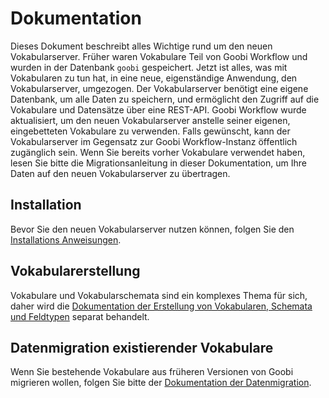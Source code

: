 # Dokumentation
Dieses Dokument beschreibt alles Wichtige rund um den neuen Vokabularserver. Früher waren Vokabulare Teil von Goobi Workflow und wurden in der Datenbank `goobi` gespeichert. Jetzt ist alles, was mit Vokabularen zu tun hat, in eine neue, eigenständige Anwendung, den Vokabularserver, umgezogen. Der Vokabularserver benötigt eine eigene Datenbank, um alle Daten zu speichern, und ermöglicht den Zugriff auf die Vokabulare und Datensätze über eine REST-API. Goobi Workflow wurde aktualisiert, um den neuen Vokabularserver anstelle seiner eigenen, eingebetteten Vokabulare zu verwenden. Falls gewünscht, kann der Vokabularserver im Gegensatz zur Goobi Workflow-Instanz öffentlich zugänglich sein. Wenn Sie bereits vorher Vokabulare verwendet haben, lesen Sie bitte die Migrationsanleitung in dieser Dokumentation, um Ihre Daten auf den neuen Vokabularserver zu übertragen.

## Installation
Bevor Sie den neuen Vokabularserver nutzen können, folgen Sie den [Installations Anweisungen](setup.md).

## Vokabularerstellung
Vokabulare und Vokabularschemata sind ein komplexes Thema für sich, daher wird die [Dokumentation der Erstellung von Vokabularen, Schemata und Feldtypen](creation.md) separat behandelt.

## Datenmigration existierender Vokabulare
Wenn Sie bestehende Vokabulare aus früheren Versionen von Goobi migrieren wollen, folgen Sie bitte der [Dokumentation der Datenmigration](migration.md).
